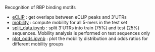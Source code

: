 Recognition of RBP binding motifs

* [eCLIP](eCLIP/) : get overlaps between eCLIP peaks and 3'UTRs
* [mobility](mobility/) : compute mobility for all 5-mers in the test set
* [split_data.ipynb](split_data.ipynb) : split 3'UTRs into train (75%) and test (25%) sequences. Mobility analysis is performed on test sequences only
* [plot_odds.ipynb](plot_odds.ipynb) : plot the mobility distribution and odds ratios for different mobility groups 